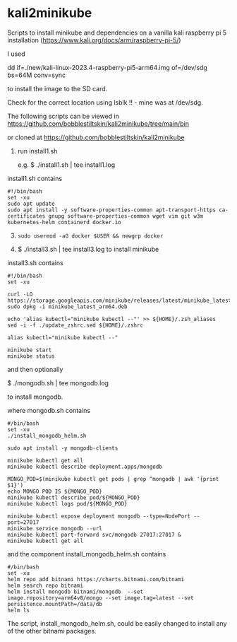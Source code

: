 # kali2minikube
Scripts to install minikube and dependencies on a vanilla kali raspberry pi 5 installation (https://www.kali.org/docs/arm/raspberry-pi-5/)

I used

dd if=./new/kali-linux-2023.4-raspberry-pi5-arm64.img of=/dev/sdg bs=64M conv=sync

to install the image to the SD card.

Check for the correct location using lsblk !! - mine was at /dev/sdg.

The following scripts can be viewed in https://github.com/bobblestiltskin/kali2minikube/tree/main/bin  

or cloned at https://github.com/bobblestiltskin/kali2minikube

1. run install1.sh

   e.g. $ ./install1.sh | tee install1.log

  install1.sh contains

  ```
#!/bin/bash
set -xu
sudo apt update
sudo apt install -y software-properties-common apt-transport-https ca-certificates gnupg software-properties-common wget vim git w3m kubernetes-helm containerd docker.io
```

3. ```
   sudo usermod -aG docker $USER && newgrp docker
   ```

4. $ ./install3.sh | tee install3.log to install minikube

install3.sh contains

```
#!/bin/bash
set -xu

curl -LO https://storage.googleapis.com/minikube/releases/latest/minikube_latest_arm64.deb
sudo dpkg -i minikube_latest_arm64.deb

echo 'alias kubectl="minikube kubectl --"' >> ${HOME}/.zsh_aliases
sed -i -f ./update_zshrc.sed ${HOME}/.zshrc

alias kubectl="minikube kubectl --"

minikube start
minikube status
```

and then optionally

$ ./mongodb.sh | tee mongodb.log

to install mongodb.

where mongodb.sh contains 
```
#/bin/bash
set -xu
./install_mongodb_helm.sh

sudo apt install -y mongodb-clients

minikube kubectl get all
minikube kubectl describe deployment.apps/mongodb

MONGO_POD=$(minikube kubectl get pods | grep ^mongodb | awk '{print $1}')
echo MONGO POD IS ${MONGO_POD}
minikube kubectl describe pod/${MONGO_POD}
minikube kubectl logs pod/${MONGO_POD}

minikube kubectl expose deployment mongodb --type=NodePort --port=27017
minikube service mongodb --url
minikube kubectl port-forward svc/mongodb 27017:27017 &
minikube kubectl get all
```
and the component install_mongodb_helm.sh contains
``` 
#/bin/bash
set -xu
helm repo add bitnami https://charts.bitnami.com/bitnami
helm search repo bitnami
helm install mongodb bitnami/mongodb  --set image.repository=arm64v8/mongo --set image.tag=latest --set persistence.mountPath=/data/db
helm ls
```

The script, install_mongodb_helm.sh, could be easily changed to install any of the other bitnami packages. 
